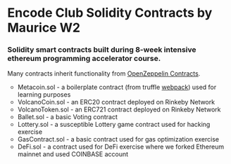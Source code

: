 <h1>Encode Club Solidity Contracts by Maurice W2</h1>

<h3>Solidity smart contracts built during 8-week intensive ethereum programming accelerator course.</h3>

<p>Many contracts inherit functionality from 
<a href="https://github.com/OpenZeppelin/openzeppelin-contracts/tree/master/contracts">OpenZeppelin Contracts</a>.</p>

<ul style="list-style-type:circle;">
    <li> Metacoin.sol - a boilerplate contract (from truffle <a href="https://www.trufflesuite.com/boxes/webpack">webpack</a>) used for learning purposes </li>
    <li> VolcanoCoin.sol - an ERC20 contract deployed on Rinkeby Network </li>
    <li> VolcanoToken.sol - an ERC721 contract deployed on Rinkeby Network </li>
    <li> Ballet.sol - a basic Voting contract </li>
    <li> Lottery.sol - a susceptible Lottery game contract used for hacking exercise </li>
    <li> GasContract.sol - a basic contract used for gas optimization exercise </li>
    <li> DeFi.sol - a contract used for DeFi exercise where we forked Ethereum mainnet and used COINBASE account </li>
</ul>
